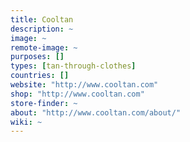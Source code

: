 ```yaml
---
title: Cooltan
description: ~
image: ~
remote-image: ~
purposes: []
types: [tan-through-clothes]
countries: []
website: "http://www.cooltan.com"
shop: "http://www.cooltan.com"
store-finder: ~
about: "http://www.cooltan.com/about/"
wiki: ~
---
```


